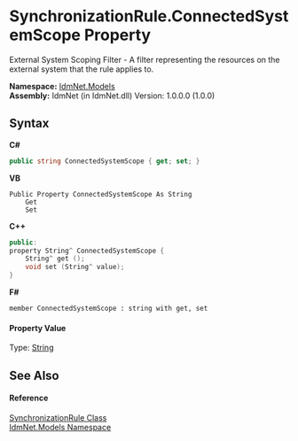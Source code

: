 # SynchronizationRule.ConnectedSystemScope Property 
 

External System Scoping Filter - A filter representing the resources on the external system that the rule applies to.

**Namespace:**&nbsp;<a href="N_IdmNet_Models">IdmNet.Models</a><br />**Assembly:**&nbsp;IdmNet (in IdmNet.dll) Version: 1.0.0.0 (1.0.0)

## Syntax

**C#**<br />
``` C#
public string ConnectedSystemScope { get; set; }
```

**VB**<br />
``` VB
Public Property ConnectedSystemScope As String
	Get
	Set
```

**C++**<br />
``` C++
public:
property String^ ConnectedSystemScope {
	String^ get ();
	void set (String^ value);
}
```

**F#**<br />
``` F#
member ConnectedSystemScope : string with get, set

```


#### Property Value
Type: <a href="http://msdn2.microsoft.com/en-us/library/s1wwdcbf" target="_blank">String</a>

## See Also


#### Reference
<a href="T_IdmNet_Models_SynchronizationRule">SynchronizationRule Class</a><br /><a href="N_IdmNet_Models">IdmNet.Models Namespace</a><br />